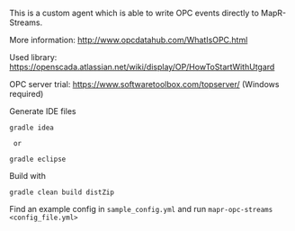 This is a custom agent which is able to write OPC events directly to MapR-Streams.

More information: http://www.opcdatahub.com/WhatIsOPC.html

Used library: https://openscada.atlassian.net/wiki/display/OP/HowToStartWithUtgard

OPC server trial: https://www.softwaretoolbox.com/topserver/ (Windows required)


Generate IDE files

```
gradle idea

 or

gradle eclipse
```

Build with

```
gradle clean build distZip
```

Find an example config in `sample_config.yml` and run `mapr-opc-streams <config_file.yml>`